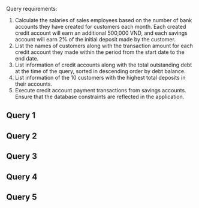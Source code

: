 Query requirements:

1. Calculate the salaries of sales employees based on the number of bank accounts they have created for customers each month. Each created credit account will earn an additional 500,000 VND, and each savings account will earn 2% of the initial deposit made by the customer.
2. List the names of customers along with the transaction amount for each credit account they made within the period from the start date to the end date.
3. List information of credit accounts along with the total outstanding debt at the time of the query, sorted in descending order by debt balance.
4. List information of the 10 customers with the highest total deposits in their accounts.
5. Execute credit account payment transactions from savings accounts. Ensure that the database constraints are reflected in the application.

## Query 1

## Query 2

## Query 3

## Query 4

## Query 5
